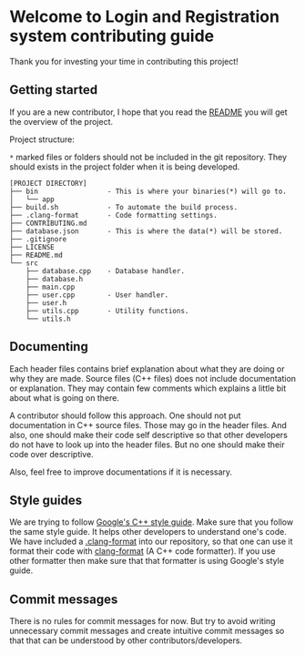# Welcome to Login and Registration system contributing guide

Thank you for investing your time in contributing this project!

## Getting started

If you are a new contributor, I hope that you read the [README](README.md) you
will get the overview of the project.

Project structure:

`*` marked files or folders should not be included in the git repository. They
should exists in the project folder when it is being developed.

```
[PROJECT DIRECTORY]
├── bin                 - This is where your binaries(*) will go to.
│   └── app
├── build.sh            - To automate the build process.
├── .clang-format       - Code formatting settings.
├── CONTRIBUTING.md
├── database.json       - This is where the data(*) will be stored.
├── .gitignore
├── LICENSE
├── README.md
└── src
    ├── database.cpp    - Database handler.
    ├── database.h
    ├── main.cpp
    ├── user.cpp        - User handler.
    ├── user.h
    ├── utils.cpp       - Utility functions.
    └── utils.h
```

## Documenting

Each header files contains brief explanation about what they are doing or why
they are made. Source files (C++ files) does not include documentation or
explanation. They may contain few comments which explains a little bit about
what is going on there.

A contributor should follow this approach. One should not put documentation in
C++ source files. Those may go in the header files. And also, one should make
their code self descriptive so that other developers do not have to look up
into the header files. But no one should make their code over descriptive.

Also, feel free to improve documentations if it is necessary.

## Style guides

We are trying to follow [Google's C++ style guide](https://google.github.io/styleguide/cppguide.html).
Make sure that you follow the same style guide. It helps other developers to
understand one's code. We have included a [.clang-format](.clang-format) into
our repository, so that one can use it format their code with
[clang-format](https://clang.llvm.org/docs/ClangFormat.html) (A C++ code
formatter). If you use other formatter then make sure that that formatter is
using Google's style guide.

## Commit messages

There is no rules for commit messages for now. But try to avoid writing
unnecessary commit messages and create intuitive commit messages so that that
can be understood by other contributors/developers.
